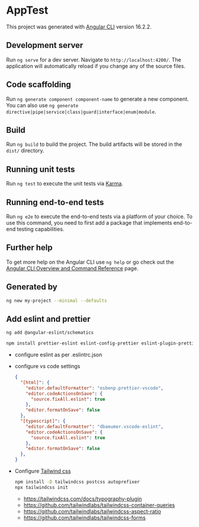 # AppTest

This project was generated with [Angular CLI](https://github.com/angular/angular-cli) version 16.2.2.

## Development server

Run `ng serve` for a dev server. Navigate to `http://localhost:4200/`. The application will automatically reload if you change any of the source files.

## Code scaffolding

Run `ng generate component component-name` to generate a new component. You can also use `ng generate directive|pipe|service|class|guard|interface|enum|module`.

## Build

Run `ng build` to build the project. The build artifacts will be stored in the `dist/` directory.

## Running unit tests

Run `ng test` to execute the unit tests via [Karma](https://karma-runner.github.io).

## Running end-to-end tests

Run `ng e2e` to execute the end-to-end tests via a platform of your choice. To use this command, you need to first add a package that implements end-to-end testing capabilities.

## Further help

To get more help on the Angular CLI use `ng help` or go check out the [Angular CLI Overview and Command Reference](https://angular.io/cli) page.

## Generated by

```sh
ng new my-project --minimal --defaults
```

## Add eslint and prettier

```sh
ng add @angular-eslint/schematics
```

```sh
npm install prettier-eslint eslint-config-prettier eslint-plugin-prettier --save-dev
```

- configure eslint as per .eslintrc.json

- configure vs code settings

  ```json
  {
    "[html]": {
      "editor.defaultFormatter": "esbenp.prettier-vscode",
      "editor.codeActionsOnSave": {
        "source.fixAll.eslint": true
      },
      "editor.formatOnSave": false
    },
    "[typescript]": {
      "editor.defaultFormatter": "dbaeumer.vscode-eslint",
      "editor.codeActionsOnSave": {
        "source.fixAll.eslint": true
      },
      "editor.formatOnSave": false
    },
  }
  ```

- Configure [Tailwind css](https://tailwindcss.com/docs/guides/angular)

  ```sh
  npm install -D tailwindcss postcss autoprefixer
  npx tailwindcss init
  ```

  - <https://tailwindcss.com/docs/typography-plugin>
  - <https://github.com/tailwindlabs/tailwindcss-container-queries>
  - <https://github.com/tailwindlabs/tailwindcss-aspect-ratio>
  - <https://github.com/tailwindlabs/tailwindcss-forms>
